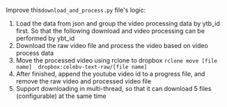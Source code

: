 Improve this`download_and_process.py` file's logic:

1. Load the data from json and group the video processing data by ytb_id first. So that the following download and video processing can be performed by ybt_id
2. Download the raw video file and process the video based on video process data 
3. Move the processed video using rclone to dropbox `rclone move [file name]  dropbox:celebv-text-raw/[file name]` 
4. After finished, append the youtube video id to a progress file, and remove the raw video and processed video file 
5. Support downloading in multi-thread, so that it can download 5 files (configurable) at the same time
